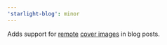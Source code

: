 ```yaml
---
'starlight-blog': minor
---
```


Adds support for [remote](https://docs.astro.build/en/guides/images/#remote-images) [cover images](https://starlight-blog-docs.vercel.app/guides/frontmatter/#cover) in blog posts.
